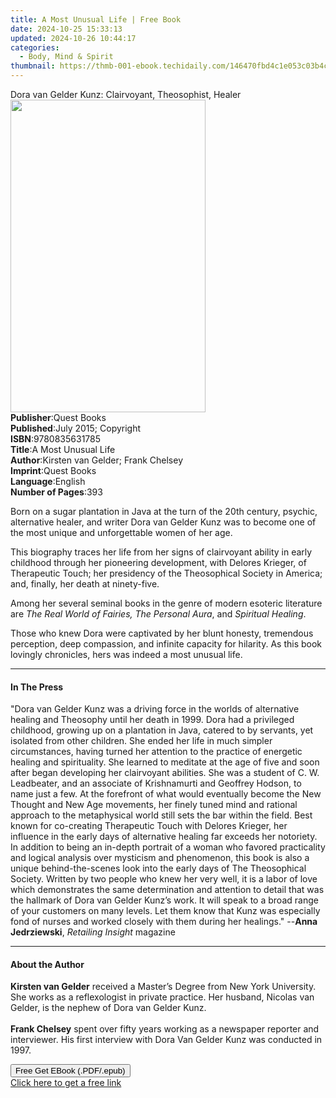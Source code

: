 ```yaml
---
title: A Most Unusual Life | Free Book
date: 2024-10-25 15:33:13
updated: 2024-10-26 10:44:17
categories:
  - Body, Mind & Spirit
thumbnail: https://thmb-001-ebook.techidaily.com/146470fbd4c1e053c03b4c76e9257e7596617e4fcd7ce4c592879396458dfb8e.jpg
---
```

<main id="book-container">
  <div class="flex flex-col">
    <div class="book-brief flex-1 py-6 px-4 sm:p-6 md:py-10 md:px-8">
      <!-- brief-->
      <div class="book-brief-main">
        Dora van Gelder Kunz: Clairvoyant, Theosophist, Healer
      </div>
    </div>
    <div
      class="book-meta-info flex-1 grid gap-4 col-start-1 col-end-3 row-start-1 sm:mb-6 sm:grid-cols-4 lg:gap-6 lg:col-start-2 lg:row-end-6 lg:row-span-6 lg:mb-0"
    >
      <div
        class="book-meta-info-left place-content-center mt-4 p-4 text-sm leading-6 col-start-2 col-span-2 dark:text-slate-400"
      >
        <img
          class="w-full h-500 object-cover rounded-lg sm:h-255 sm:col-span-2 lg:col-span-full"
          src="https://img-001-ebook.techidaily.com/080b7753a79fc8139448dda0b811dc0c613d02e0046cd3509b35eadfeb361f36.jpg"
          alt=""
          width="312"
          height="500"
        />
      </div>
      <div
        class="book-meta-info-right mt-2 col-start-1 row-start-2 col-span-3 self-center"
      >
        <!-- meta data  -->
        <div class="flex flex-col px-4 md:px-8">
          <div class="flex-1">
            <strong>Publisher</strong>:<span class="px-2">Quest Books</span>
          </div>
          <div class="flex-1">
            <strong>Published</strong>:<span class="px-2"
              >July 2015; Copyright</span
            >
          </div>
          <div class="flex-1">
            <strong>ISBN</strong>:<span class="px-2">9780835631785</span>
          </div>
          <div class="flex-1">
            <strong>Title</strong>:<span class="px-2">A Most Unusual Life</span>
          </div>
          <div class="flex-1">
            <strong>Author</strong>:<span class="px-2"
              >Kirsten van Gelder; Frank Chelsey</span
            >
          </div>
          <div class="flex-1">
            <strong>Imprint</strong>:<span class="px-2">Quest Books</span>
          </div>
          <div class="flex-1">
            <strong>Language</strong>:<span class="px-2">English</span>
          </div>
          <div class="flex-1">
            <strong>Number of Pages</strong>:<span class="px-2">393</span>
          </div>
        </div>
      </div>
    </div>
    <div class="book-description flex-1 py-6 px-4 sm:p-6 md:py-10 md:px-8">
      <div class="book-description-main">
        <div accordion-content="" id="description">
          <p>
            Born on a sugar plantation in Java at the turn of the 20th century,
            psychic, alternative healer, and writer Dora van Gelder Kunz was to
            become one of the most unique and unforgettable women of her age.
          </p>
          <p>
            This biography traces her life from her signs of clairvoyant ability
            in early childhood through her pioneering development, with Delores
            Krieger, of Therapeutic Touch; her presidency of the Theosophical
            Society in America; and, finally, her death at ninety-five.
          </p>
          <p>
            Among her several seminal books in the genre of modern esoteric
            literature are&nbsp;<i
              >The Real World of Fairies, The Personal Aura</i
            >, and&nbsp;<i>Spiritual Healing</i>.
          </p>
          <p>
            Those who knew Dora were captivated by her blunt honesty, tremendous
            perception, deep compassion, and infinite capacity for hilarity. As
            this book lovingly chronicles, hers was indeed a most unusual life.
          </p>
        </div>
      </div>
    </div>
    <div class="book-excerpts flex-1 py-6 px-4 sm:p-6 md:py-10 md:px-8">
      <!-- excerpts-->
      <div class="book-excerpts-main">
        <hr />
        <h4 class="placeholder placeholder-heading">
          <span>In The Press</span>
        </h4>
        <p>
          "Dora van Gelder Kunz was a driving force in the worlds of alternative
          healing and Theosophy until her death in 1999. Dora had a privileged
          childhood, growing up on a plantation in Java, catered to by servants,
          yet isolated from other children. She ended her life in much simpler
          circumstances, having turned her attention to the practice of
          energetic healing and spirituality. She learned to meditate at the age
          of five and soon after began developing her clairvoyant abilities. She
          was a student of C. W. Leadbeater, and an associate of Krishnamurti
          and Geoffrey Hodson, to name just a few. At the forefront of what
          would eventually become the New Thought and New Age movements, her
          finely tuned mind and rational approach to the metaphysical world
          still sets the bar within the field. Best known for co-creating
          Therapeutic Touch with Delores Krieger, her influence in the early
          days of alternative healing far exceeds her notoriety. In addition to
          being an in-depth portrait of a woman who favored practicality and
          logical analysis over mysticism and phenomenon, this book is also a
          unique behind-the-scenes look into the early days of The Theosophical
          Society. Written by two people who knew her very well, it is a labor
          of love which demonstrates the same determination and attention to
          detail that was the hallmark of Dora van Gelder Kunz’s work. It will
          speak to a broad range of your customers on many levels. Let them know
          that Kunz was especially fond of nurses and worked closely with them
          during her healings." --<b>Anna Jedrziewski</b>,
          <i>Retailing Insight </i>magazine
        </p>
      </div>
    </div>
    <div class="book-about-author flex-1 py-6 px-4 sm:p-6 md:py-10 md:px-8">
      <!-- about author-->
      <div class="book-main-author-main">
        <hr />
        <h4 class="placeholder placeholder-heading">
          <span>About the Author</span>
        </h4>
        <p>
          <b>Kirsten van Gelder</b>&nbsp;received a Master’s Degree from New
          York University. She works as a reflexologist in private practice. Her
          husband, Nicolas van Gelder, is the nephew of Dora van Gelder Kunz.<br /><br /><b
            >Frank Chelsey</b
          >&nbsp;spent over fifty years working as a newspaper reporter and
          interviewer. His first interview with Dora Van Gelder Kunz was
          conducted in 1997.
        </p>
      </div>
    </div>
    <div class="book-free-get flex-1 py-6 px-4 sm:p-6 md:py-10 md:px-8">
      <button
        id="btn-free-get"
        class="bg-blue-500 hover:bg-blue-700 text-white font-bold py-2 px-4 rounded"
      >
        Free Get EBook (.PDF/.epub)
      </button>
      <div id="countdown-display" class="px-2 text-lg mt-2"></div>
      <a
        id="free-link"
        class="hidden bg-blue-500 hover:bg-blue-700 text-white font-bold py-2 px-4 rounded"
        href="https://www.ebooks.com/en-us/book/2096410/a-most-unusual-life/kirsten-van-gelder/"
        target="_blank"
        >Click here to get a free link</a
      >
    </div>
    <script>
      let countdownTime = 0;
      let countdownInterval = null;
      document
        .getElementById('btn-free-get')
        .addEventListener('click', startCountdown);
      function startCountdown() {
        countdownTime = new Date().getTime() + 60000 * 3;
        countdownInterval = setInterval(updateCountdown, 1000);
        document.getElementById('btn-free-get').disabled = true;
        document
          .getElementById('btn-free-get')
          .classList.add('bg-gray-500', 'cursor-not-allowed');
      }
      function updateCountdown() {
        let currentTime = new Date().getTime();
        let timeLeft = countdownTime - currentTime;
        let secondsLeft = Math.floor(timeLeft / 1000);
        document.getElementById('countdown-display').innerHTML =
          `Remaining time: ${secondsLeft} seconds.`;
        if (secondsLeft <= 0) {
          clearInterval(countdownInterval);
          document.getElementById('btn-free-get').classList.add('hidden');
          document.getElementById('free-link').classList.remove('hidden');
          document.getElementById('countdown-display').innerHTML = '';
        }
      }
    </script>
  </div>
</main>
